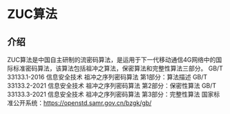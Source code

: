 # ZUC算法

## 介绍

ZUC算法是中国自主研制的流密码算法，是运用于下一代移动通信4G网络中的国际标准密码算法，该算法包括祖冲之算法，保密算法和完整性算法三部分。
GB/T 33133.1-2016 信息安全技术 祖冲之序列密码算法 第1部分：算法描述
GB/T 33133.2-2021 信息安全技术 祖冲之序列密码算法 第2部分：保密性算法
GB/T 33133.3-2021 信息安全技术 祖冲之序列密码算法 第3部分：完整性算法
国家标准公开系统：https://openstd.samr.gov.cn/bzgk/gb/